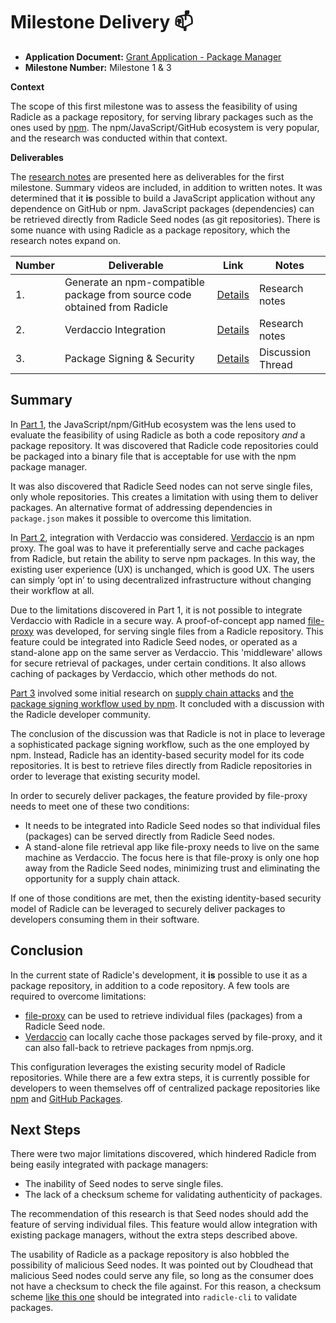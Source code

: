 # Milestone Delivery :mailbox:

* **Application Document:** [Grant Application - Package Manager](https://community.radworks.org/t/grant-application-package-manager/3122)
* **Milestone Number:** Milestone 1 & 3

**Context**

The scope of this first milestone was to assess the feasibility of using Radicle as a package repository, for serving library packages such as the ones used by [npm](https://npmjs.org). The npm/JavaScript/GitHub ecosystem is very popular, and the research was conducted within that context.

**Deliverables**

The [research notes](./part1-details.md) are presented here as deliverables for the first milestone. Summary videos are included, in addition to written notes. It was determined that it **is** possible to build a JavaScript application without any dependence on GitHub or npm. JavaScript packages (dependencies) can be retrieved directly from Radicle Seed nodes (as git repositories). There is some nuance with using Radicle as a package repository, which the research notes expand on.

| Number | Deliverable | Link | Notes |
| ------------- | ------------- | ------------- |------------- |
| 1. | Generate an npm-compatible package from source code obtained from Radicle | [Details](./part1-details.md) | Research notes |
| 2. | Verdaccio Integration | [Details](./part2-details.md) | Research notes |
| 3. | Package Signing & Security | [Details](https://community.radworks.org/t/discussion-package-signing-security/3157) | Discussion Thread |

## Summary

In [Part 1](./part1-details.md), the JavaScript/npm/GitHub ecosystem was the lens used to evaluate the feasibility of using Radicle as both a code repository *and* a package repository. It was discovered that Radicle code repositories could be packaged into a binary file that is acceptable for use with the npm package manager.

It was also discovered that Radicle Seed nodes can not serve single files, only whole repositories. This creates a limitation with using them to deliver packages. An alternative format of addressing dependencies in `package.json` makes it possible to overcome this limitation.

In [Part 2](./part2-details.md), integration with Verdaccio was considered. [Verdaccio](https://verdaccio.org/) is an npm proxy. The goal was to have it preferentially serve and cache packages from Radicle, but retain the ability to serve npm packages. In this way, the existing user experience (UX) is unchanged, which is good UX. The users can simply ‘opt in’ to using decentralized infrastructure without changing their workflow at all.

Due to the limitations discovered in Part 1, it is not possible to integrate Verdaccio with Radicle in a secure way. A proof-of-concept app named [file-proxy](https://github.com/christroutner/file-proxy) was developed, for serving single files from a Radicle repository. This feature could be integrated into Radicle Seed nodes, or operated as a stand-alone app on the same server as Verdaccio. This 'middleware' allows for secure retrieval of packages, under certain conditions. It also allows caching of packages by Verdaccio, which other methods do not.

[Part 3](https://community.radworks.org/t/discussion-package-signing-security/3157) involved some initial research on [supply chain attacks](https://snyk.io/blog/npm-security-preventing-supply-chain-attacks/) and [the package signing workflow used by npm](https://docs.npmjs.com/about-registry-signatures). It concluded with a discussion with the Radicle developer community.

The conclusion of the discussion was that Radicle is not in place to leverage a sophisticated package signing workflow, such as the one employed by npm. Instead, Radicle has an identity-based security model for its code repositories. It is best to retrieve files directly from Radicle repositories in order to leverage that existing security model.

In order to securely deliver packages, the feature provided by file-proxy needs to meet one of these two conditions:
- It needs to be integrated into Radicle Seed nodes so that individual files (packages) can be served directly from Radicle Seed nodes.
- A stand-alone file retrieval app like file-proxy needs to live on the same machine as Verdaccio. The focus here is that file-proxy is only one hop away from the Radicle Seed nodes, minimizing trust and eliminating the opportunity for a supply chain attack.

If one of those conditions are met, then the existing identity-based security model of Radicle can be leveraged to securely deliver packages to developers consuming them in their software.

## Conclusion

In the current state of Radicle's development, it **is** possible to use it as a package repository, in addition to a code repository. A few tools are required to overcome limitations:

- [file-proxy](https://github.com/christroutner/file-proxy) can be used to retrieve individual files (packages) from a Radicle Seed node.
- [Verdaccio](https://verdaccio.org/) can locally cache those packages served by file-proxy, and it can also fall-back to retrieve packages from npmjs.org.

This configuration leverages the existing security model of Radicle repositories. While there are a few extra steps, it is currently possible for developers to ween themselves off of centralized package repositories like [npm](https://npmjs.org) and [GitHub Packages](https://github.com/features/packages).

## Next Steps
There were two major limitations discovered, which hindered Radicle from being easily integrated with package managers:

- The inability of Seed nodes to serve single files.
- The lack of a checksum scheme for validating authenticity of packages.

The recommendation of this research is that Seed nodes should add the feature of serving individual files. This feature would allow integration with existing package managers, without the extra steps described above.

The usability of Radicle as a package repository is also hobbled the possibility of malicious Seed nodes. It was pointed out by Cloudhead that malicious Seed nodes could serve any file, so long as the consumer does not have a checksum to check the file against. For this reason, a checksum scheme [like this one](https://github.com/47ng/sceau) should be integrated into `radicle-cli` to validate packages.

